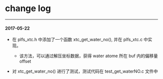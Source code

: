 # change log

---

#### 2017-05-22

- 在 plfs_xtc.h 中添加了一个函数 xtc_get_water_no(), 并在 plfs_xtc.c 中实现。

  - 该方法，可以通过解压坐标数据，获得 water atome 所在 buf 内的偏移量 offset




- 对 xtc_get_water_no() 进行了测试，测试代码在 test_get_waterNO.c 文件中